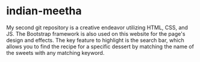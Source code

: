 # indian-meetha
My second git repository is a creative endeavor utilizing HTML, CSS, and JS. The Bootstrap framework is also used on this website for the page's design and effects. The key feature to highlight is the search bar, which allows you to find the recipe for a specific dessert by matching the name of the sweets with any matching keyword.
